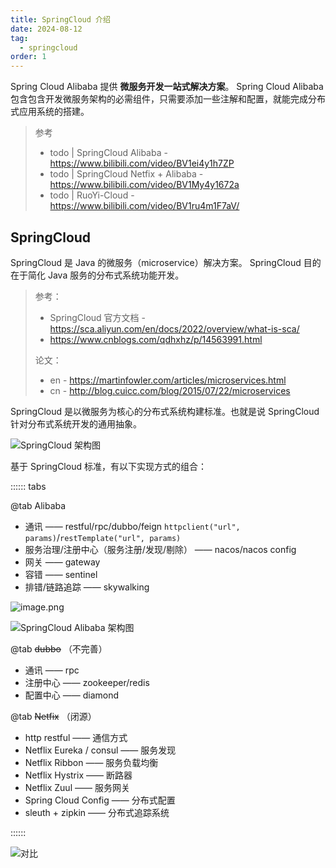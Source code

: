 ```yaml
---
title: SpringCloud 介绍
date: 2024-08-12
tag:
  - springcloud
order: 1
---
```


Spring Cloud Alibaba 提供 **微服务开发一站式解决方案**。
Spring Cloud Alibaba 包含包含开发微服务架构的必需组件，只需要添加一些注解和配置，就能完成分布式应用系统的搭建。

<!-- more -->

> 参考
>
> - todo | SpringCloud Alibaba - https://www.bilibili.com/video/BV1ei4y1h7ZP
> - todo | SpringCloud Netfix + Alibaba - https://www.bilibili.com/video/BV1My4y1672a
> - todo | RuoYi-Cloud - https://www.bilibili.com/video/BV1ru4m1F7aV/

## SpringCloud

SpringCloud 是 Java 的微服务（microservice）解决方案。
SpringCloud 目的在于简化 Java 服务的分布式系统功能开发。

> 参考：
>
> - SpringCloud 官方文档 - https://sca.aliyun.com/en/docs/2022/overview/what-is-sca/
> - https://www.cnblogs.com/qdhxhz/p/14563991.html
>
> 论文：
>
> - en - https://martinfowler.com/articles/microservices.html
> - cn - http://blog.cuicc.com/blog/2015/07/22/microservices

SpringCloud 是以微服务为核心的分布式系统构建标准。也就是说 SpringCloud 针对分布式系统开发的通用抽象。

![SpringCloud 架构图](https://s2.loli.net/2024/08/11/7METIogt59pUCHF.png)

基于 SpringCloud 标准，有以下实现方式的组合：

:::::: tabs

@tab Alibaba

- 通讯 —— restful/rpc/dubbo/feign `httpclient("url", params)`/`restTemplate("url", params)`
- 服务治理/注册中心（服务注册/发现/剔除） —— nacos/nacos config
- 网关 —— gateway
- 容错 —— sentinel
- 排错/链路追踪 —— skywalking

![image.png](https://s2.loli.net/2024/08/11/R3bqshMjdSYgXN2.png)

![SpringCloud Alibaba 架构图](https://s2.loli.net/2024/08/10/DIg79TwEkX3bixl.png)

@tab ~~dubbo~~ （不完善）

- 通讯 —— rpc
- 注册中心 —— zookeeper/redis
- 配置中心 —— diamond

@tab ~~Netfix~~ （闭源）

- http restful —— 通信方式
- Netflix Eureka / consul —— 服务发现
- Netflix Ribbon —— 服务负载均衡
- Netflix Hystrix —— 断路器
- Netflix Zuul —— 服务网关
- Spring Cloud Config —— 分布式配置
- sleuth + zipkin —— 分布式追踪系统

::::::

![对比](https://s2.loli.net/2024/08/11/ICRY2FakLbhVy7u.png)
